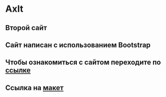 # AxIt
## Второй сайт
## Сайт написан с использованием Bootstrap
## Чтобы ознакомиться с сайтом переходите по [ссылке](https://lina1528.github.io/AxIt/)
## Ссылка на [макет](https://freebiesbug.com/psd-freebies/axit-psd-landing-page/)
